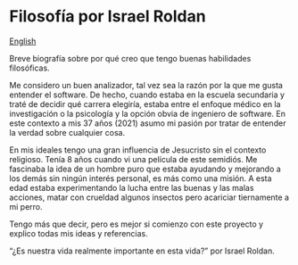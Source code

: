 # Filosofía por Israel Roldan

[English][Readme]

Breve biografía sobre por qué creo que tengo buenas habilidades filosóficas.

Me considero un buen analizador, tal vez sea la razón por la que me gusta entender el software. De hecho, cuando estaba en la escuela secundaria y traté de decidir qué carrera elegiría, estaba entre el enfoque médico en la investigación o la psicología y la opción obvia de ingeniero de software. En este contexto a mis 37 años (2021) asumo mi pasión por tratar de entender la verdad sobre cualquier cosa.

En mis ideales tengo una gran influencia de Jesucristo sin el contexto religioso. Tenía 8 años cuando vi una película de este semidiós. Me fascinaba la idea de un hombre puro que estaba ayudando y mejorando a los demás sin ningún interés personal, es más como una misión. A esta edad estaba experimentando la lucha entre las buenas y las malas acciones, matar con crueldad algunos insectos pero acariciar tiernamente a mi perro.

Tengo más que decir, pero es mejor si comienzo con este proyecto y explico todas mis ideas y referencias.

“¿Es nuestra vida realmente importante en esta vida?” por Israel Roldan.



[Readme]: README.md
